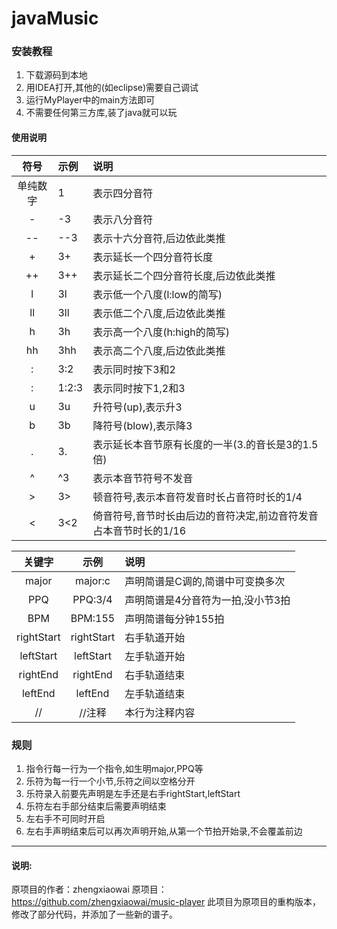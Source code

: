 # javaMusic
### 安装教程

1. 下载源码到本地
2. 用IDEA打开,其他的(如eclipse)需要自己调试
3. 运行MyPlayer中的main方法即可
4. 不需要任何第三方库,装了java就可以玩

#### 使用说明

|  符号  | 示例       |                 说明                  |  
|:----:|:---------|:-----------------------------------|  
| 单纯数字 | 1        |               表示四分音符                |
|  -   | -3       |               表示八分音符                |
|  --  | --3      |           表示十六分音符,后边依此类推            |
|  \+  | 3\+      |            表示延长一个四分音符长度             |
| \+\+ | 3\+\+    |         表示延长二个四分音符长度,后边依此类推         |
|  l   | 3l       |          表示低一个八度(l:low的简写)          |
|  ll  | 3ll      |           表示低二个八度,后边依此类推            |
|  h   | 3h       |         表示高一个八度(h:high的简写)          |
|  hh  | 3hh      |           表示高二个八度,后边依此类推            |
|  :   | 3:2      |              表示同时按下3和2              |
|  :   | 1:2:3    |             表示同时按下1,2和3             |
|  u   | 3u       |            升符号(up),表示升3             |
|  b   | 3b       |           降符号(blow),表示降3            |
|  .   | 3.       |    表示延长本音节原有长度的一半(3.的音长是3的1.5倍)     |
|  ^   | ^3       |             表示本音节符号不发音              |
|  \>  | 3\>      |       顿音符号,表示本音符发音时长占音符时长的1/4       |
|  <  | 3<2      | 倚音符号,音节时长由后边的音符决定,前边音符发音占本音节时长的1/16 |

|    关键字     |     示例     | 说明                 |  
|:----------:|:----------:|:-------------------|  
|   major    |  major:c   | 声明简谱是C调的,简谱中可变换多次  |
|    PPQ     |  PPQ:3/4   | 声明简谱是4分音符为一拍,没小节3拍 |
|    BPM     |  BPM:155   | 声明简谱每分钟155拍        |
| rightStart | rightStart | 右手轨道开始             |
| leftStart  | leftStart  | 左手轨道开始             |
|  rightEnd  |  rightEnd  | 右手轨道结束             |
|  leftEnd   |  leftEnd   | 左手轨道结束             |
|     //     |    //注释    | 本行为注释内容            |

### 规则

1. 指令行每一行为一个指令,如生明major,PPQ等
2. 乐符为每一行一个小节,乐符之间以空格分开
3. 乐符录入前要先声明是左手还是右手rightStart,leftStart
4. 乐符左右手部分结束后需要声明结束
5. 左右手不可同时开启
6. 左右手声明结束后可以再次声明开始,从第一个节拍开始录,不会覆盖前边

---
#### 说明:


原项目的作者：zhengxiaowai
原项目：https://github.com/zhengxiaowai/music-player
此项目为原项目的重构版本，修改了部分代码，并添加了一些新的谱子。

